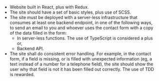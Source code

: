 - Website built in React, plus with Redux.
- The site should have a set of basic styles, plus use of SCSS.
- The site must be deployed with a server-less infrastructure that consumes at least one backend endpoint, in one of the following ways, to send an email to you and whoever uses the contact form with a copy of the data filled in the form:
    - In server-less functions. The use of TypeScript is considered a plus or, 
    - Backend API.
- The site shall do consistent error handling. For example, in the contact form, if a field is missing, or is filled with unexpected information (eg, a text instead of a number for a telephone field), the site should show the user why that field is not it has been filled out correctly. The use of TDD is rewarded.
